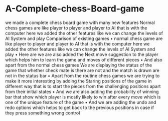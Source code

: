 # A-Complete-chess-Board-game
we made a complete chess board game with many new features 
Normal chess games are like player to player and player to AI 
that is with the computer here we added the other features like 
we can change the levels of AI System and play
Comparison of existing games 
• normal chess game are like player to player and player to AI that 
is with the computer here we added the other features like we 
can change the levels of AI System and play
• Here are we are also added the Next move suggestion to the 
player which helps him to learn the game and moves of different 
pieces 
• And also apart from the normal chess games We are displaying 
the status of the game that whether check mate is there are not 
and the match is drawn are not in the status bar 
• Apart from the routine chess games we are trying to make it 
more interesting by adding the Staring positions of the game in 
different way that is to start the pieces from the challenging 
positions apart from their initial states
• And we are also adding the probability of winning bar that show 
which player is mostly likely to win after every move which is 
one of the unique feature of the game 
• And we are adding the undo and redo options which helps to get 
back to the previous positions in case if they press something 
wrong control 
